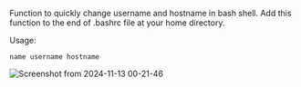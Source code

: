 Function to quickly change username and hostname in bash shell.
Add this function to the end of .bashrc file at your home directory.

Usage:

```
name username hostname
```
![Screenshot from 2024-11-13 00-21-46](https://github.com/user-attachments/assets/b426c749-dcfb-4671-9435-ae5d6c61ae46)
